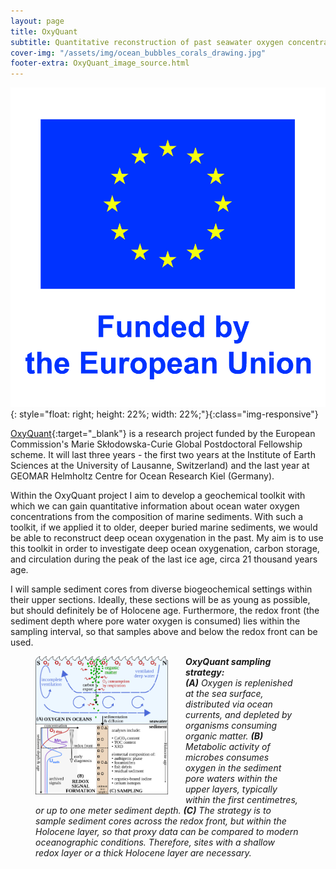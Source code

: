 ```yaml
---
layout: page
title: OxyQuant
subtitle: Quantitative reconstruction of past seawater oxygen concentrations
cover-img: "/assets/img/ocean_bubbles_corals_drawing.jpg"
footer-extra: OxyQuant_image_source.html
---
```


![EU_funding_vertical.jpg](/assets/img/EU_funding_vertical.jpg){: style="float: right; height: 22%; width: 22%;"}{:class="img-responsive"}

[OxyQuant](https://cordis.europa.eu/project/id/101065424){:target="_blank"} is a research project funded by the European Commission's Marie Skłodowska-Curie Global Postdoctoral Fellowship scheme. It will last three years - the first two years at the Institute of Earth Sciences at the University of Lausanne, Switzerland) and the last year at GEOMAR Helmholtz Centre for Ocean Research Kiel (Germany).

Within the OxyQuant project I aim to develop a geochemical toolkit with which we can gain quantitative information about ocean water oxygen concentrations from the composition of marine sediments. With such a toolkit, if we applied it to older, deeper buried marine sediments, we would be able to reconstruct deep ocean oxygenation in the past. My aim is to use this toolkit in order to investigate deep ocean oxygenation, carbon storage, and circulation during the peak of the last ice age, circa 21 thousand years age.

I will sample sediment cores from diverse biogeochemical settings within their upper sections. Ideally, these sections will be as young as possible, but should definitely be of Holocene age. Furthermore, the redox front (the sediment depth where pore water oxygen is consumed) lies within the sampling interval, so that samples above and below the redox front can be used.

<figure>
  <a href="/assets/img/OxyQuant_scheme.png">
   <img src="/assets/img/OxyQuant_scheme.png" style="height: 50%; width: 50%; float: left; margin-right: 2em;"
      alt="OxyQuant sampling strategy"
     class="img-responsive" />
  </a>
  <figcaption><i><b> OxyQuant sampling strategy: </b> <br>
     <b>(A)</b> Oxygen is replenished at the sea surface, distributed via ocean currents, and depleted by organisms consuming organic matter. <b>(B)</b> Metabolic activity of microbes consumes oxygen in the sediment pore waters within the upper layers, typically within the first centimetres, or up to one meter sediment depth. <b>(C)</b> The strategy is to sample sediment cores across the redox front, but within the Holocene layer, so that proxy data can be compared to modern oceanographic conditions. Therefore, sites with a shallow redox layer or a thick Holocene layer are necessary. </i></figcaption>
</figure>
